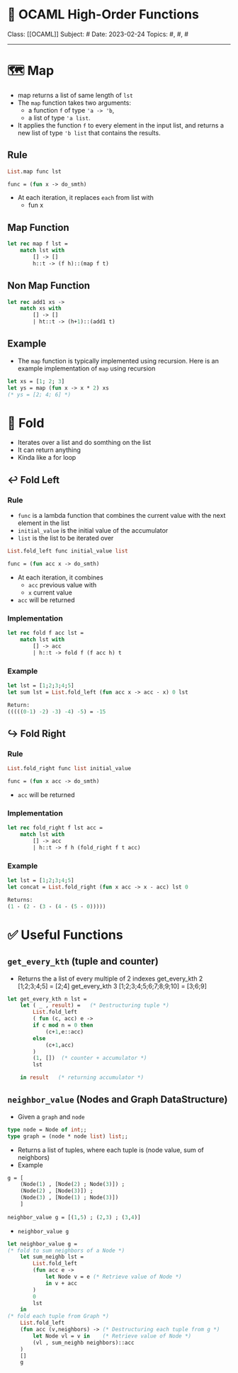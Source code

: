 # 🐫 OCAML High-Order Functions
Class: [[OCAML]]
Subject: #
Date: 2023-02-24
Topics: #, #, # 

---

# 🗺️ Map
- map returns a list of same length of `lst`
- The `map` function takes two arguments:
	- a function `f` of type `'a -> 'b`, 
	- a list of type `'a list`. 
- It applies the function `f` to every element in the input list, and returns a new list of type `'b list` that contains the results.
## Rule
```ocaml
List.map func lst
```

```ocaml
func = (fun x -> do_smth)
```
- At each iteration, it replaces `each` from list with
	- fun x 

## Map Function
```ocaml
let rec map f lst =
	match lst with
		[] -> []
		h::t -> (f h)::(map f t)
```

## Non Map Function
```ocaml
let rec add1 xs ->
	match xs with
		[] -> []
		| ht::t -> (h+1)::(add1 t)
``` 

## Example
- The `map` function is typically implemented using recursion. Here is an example implementation of `map` using recursion
```ocaml
let xs = [1; 2; 3] 
let ys = map (fun x -> x * 2) xs 
(* ys = [2; 4; 6] *)
```

# 📁 Fold
- Iterates over a list and do somthing on the list
- It can return anything
- Kinda like a for loop

## ↩ Fold Left
### Rule
- `func` is a lambda function that combines the current value with the next element in the list
- `initial_value` is the initial value of the accumulator
- `list` is the list to be iterated over
```ocaml
List.fold_left func initial_value list
```

```ocaml
func = (fun acc x -> do_smth)
```
- At each iteration, it combines
	- `acc` previous value with
	- `x` current value
- `acc` will be returned

### Implementation
```ocaml
let rec fold f acc lst =
	match lst with
		[] -> acc
		| h::t -> fold f (f acc h) t
```

### Example
```ocaml
let lst = [1;2;3;4;5] 
let sum lst = List.fold_left (fun acc x -> acc - x) 0 lst

Return:
(((((0-1) -2) -3) -4) -5) = -15
```


## ↪ Fold Right
### Rule
```ocaml
List.fold_right func list initial_value
```

```ocaml
func = (fun x acc -> do_smth)
```
- `acc` will be returned

### Implementation
```ocaml
let rec fold_right f lst acc = 
	match lst with
		[] -> acc
		| h::t -> f h (fold_right f t acc)
```

### Example
```ocaml
let lst = [1;2;3;4;5] 
let concat = List.fold_right (fun x acc -> x - acc) lst 0 

Returns:
(1 - (2 - (3 - (4 - (5 - 0)))))
```


# ✅ Useful Functions

## `get_every_kth` (tuple and counter)
- Returns the a list of every multiple of 2 indexes
get_every_kth 2 [1;2;3;4;5] = [2;4]
get_every_kth 3 [1;2;3;4;5;6;7;8;9;10] = [3;6;9]
```ocaml
let get_every_kth n lst =
	let ( _ , result) =   (* Destructuring tuple *)
		List.fold_left 
		( fun (c, acc) e ->
		if c mod n = 0 then
			(c+1,e::acc)
		else
			(c+1,acc)
		)
		(1, [])  (* counter + accumulator *)
		lst

	in result   (* returning accumulator *)    
```

## `neighbor_value` (Nodes and Graph DataStructure)
- Given a `graph` and `node`
```ocaml
type node = Node of int;;
type graph = (node * node list) list;;
```
- Returns a list of tuples, where each tuple is (node value, sum of neighbors)
- Example
```ocaml
g = [
	(Node(1) , [Node(2) ; Node(3)]) ; 
	(Node(2) , [Node(3)]) ; 
	(Node(3) , [Node(1) ; Node(3)])
	]
	
neighbor_value g = [(1,5) ; (2,3) ; (3,4)]
```


- `neighbor_value g`
```ocaml
let neighbor_value g = 
(* fold to sum neighbors of a Node *)
	let sum_neighb lst = 
		List.fold_left 
		(fun acc e ->
			let Node v = e (* Retrieve value of Node *)
			in v + acc	
		)
		0
		lst
	in 
(* fold each tuple from Graph *)
	List.fold_left 
	(fun acc (v,neighbors) -> (* Destructuring each tuple from g *)
		let Node vl = v in    (* Retrieve value of Node *)
		(vl , sum_neighb neighbors)::acc
	)
	[]
	g

```